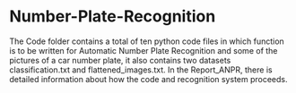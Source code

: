 # Number-Plate-Recognition
The Code folder contains a total of ten python code files in which function is to be written for Automatic Number Plate Recognition and some of the pictures of a car number plate, it also contains two datasets classification.txt and flattened_images.txt.
In the Report_ANPR, there is detailed information about how the code and recognition system proceeds.
